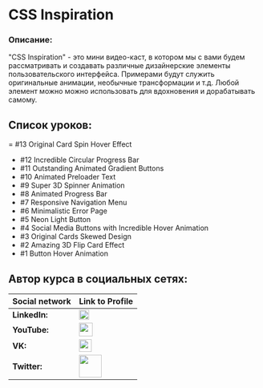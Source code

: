 #  CSS Inspiration

### Описание:
"CSS Inspiration" - это мини видео-каст, в котором мы с вами будем рассматривать и создавать различные дизайнерские элементы пользовательского интерфейса.
Примерами будут служить оригинальные анимации, необычные трансформации и т.д.
Любой элемент можно можно использовать для вдохновения и дорабатывать самому.

## Список уроков:
= #13 Original Card Spin Hover Effect
- #12 Incredible Circular Progress Bar
- #11 Outstanding Animated Gradient Buttons
- #10 Animated Preloader Text
- #9 Super 3D Spinner Animation
- #8 Animated Progress Bar
- #7 Responsive Navigation Menu
- #6 Minimalistic Error Page
- #5 Neon Light Button
- #4 Social Media Buttons with Incredible Hover Animation
- #3 Original Cards Skewed Design
- #2 Amazing 3D Flip Card Effect
- #1 Button Hover Animation

## Автор курса в социальных сетях:
Social network | Link to Profile
-----|-----
**LinkedIn:** | [<img src="https://upload.wikimedia.org/wikipedia/commons/thumb/0/01/LinkedIn_Logo.svg/1280px-LinkedIn_Logo.svg.png" height="20" />](http://www.linkedin.com/in/YauhenKavalchuk)
**YouTube:** | [<img src="https://upload.wikimedia.org/wikipedia/commons/thumb/e/e1/Logo_of_YouTube_%282015-2017%29.svg/1280px-Logo_of_YouTube_%282015-2017%29.svg.png" height="27" />](https://youtube.com/c/YauhenKavalchuk)
**VK:** | [<img src="http://pngimg.com/uploads/vkontakte/vkontakte_PNG27.png" height="25" />](http://vk.com/YauhenKavalchuk)
**Twitter:** | [<img src="http://www.stickpng.com/assets/images/580b57fcd9996e24bc43c53e.png" height="45" />](https://twitter.com/YauhenKavalchuk)
